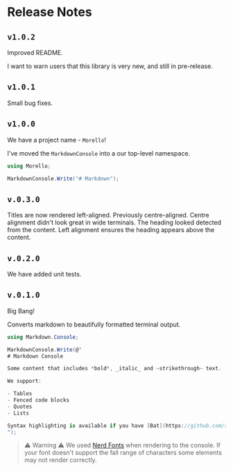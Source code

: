 # Release Notes

## `v1.0.2`

Improved README.

I want to warn users that this library is very new, and still in pre-release.

## `v1.0.1`

Small bug fixes.

## `v1.0.0`

We have a project name - `Morello`!

I've moved the `MarkdownConsole` into a our top-level namespace.

```cs
using Morello;

MarkdownConsole.Write("# Markdown");
```

## `v.0.3.0`

Titles are now rendered left-aligned.  Previously centre-aligned.  Centre alignment didn't look great
in wide terminals.  The heading looked detected from the content.  Left alignment ensures the heading
appears above the content.

## `v.0.2.0`

We have added unit tests.

## `v.0.1.0`

Big Bang!

Converts markdown to beautifully formatted terminal output.

```csharp
using Markdown.Console;

MarkdownConsole.Write(@"
# Markdown Console

Some content that includes *bold*, _italic_ and ~strikethrough~ text.

We support:

- Tables
- Fenced code blocks
- Quotes
- Lists

Syntax highlighting is available if you have [Bat](https://github.com/sharkdp/bat) on your path.
");

```

> ⚠️ Warning ⚠️
> We used [Nerd Fonts](https://www.nerdfonts.com/) when rendering to the console.  If your font doesn't support the fall range of characters some elements may not render correctly.
